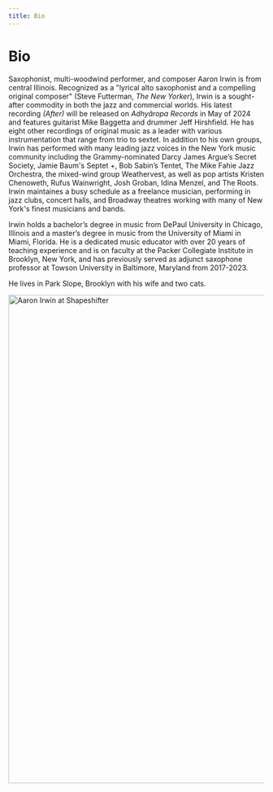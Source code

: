 ```yaml
---
title: Bio
---
```


# Bio

Saxophonist, multi-woodwind performer, and composer Aaron Irwin is from central Illinois. Recognized as a "lyrical alto saxophonist and a compelling original composer" (Steve Futterman, *The New Yorker*), Irwin is a sought-after commodity in both the jazz and commercial worlds. His latest recording *(After)* will be released on *Adhyâropa Records* in May of 2024 and features guitarist Mike Baggetta and drummer Jeff Hirshfield. He has eight other recordings of original music as a leader with various instrumentation that range from trio to sextet. In addition to his own groups, Irwin has performed with many leading jazz voices in the New York music community including the Grammy-nominated Darcy James Argue’s Secret Society, Jamie Baum's Septet +, Bob Sabin’s Tentet, The Mike Fahie Jazz Orchestra, the mixed-wind group Weathervest, as well as pop artists Kristen Chenoweth, Rufus Wainwright, Josh Groban, Idina Menzel, and The Roots. Irwin maintaines a busy schedule as a freelance musician, performing in jazz clubs, concert halls, and Broadway theatres working with many of New York's finest musicians and bands.

Irwin holds a bachelor’s degree in music from DePaul University in Chicago, Illinois and a master’s degree in music from the University of Miami in Miami, Florida. He is a dedicated music educator with over 20 years of teaching experience and is on faculty at the Packer Collegiate Institute in Brooklyn, New York, and has previously served as adjunct saxophone professor at Towson University in Baltimore, Maryland from 2017-2023.

He lives in Park Slope, Brooklyn with his wife and two cats.


<img
  alt="Aaron Irwin at Shapeshifter"
  width="960"
  sizes="100vw"
  src="https://user-images.githubusercontent.com/949985/42128949-85e98cb4-7c6b-11e8-8376-b45df7de7a1e.jpg"
  srcset="
    https://user-images.githubusercontent.com/949985/42128952-b7d238ca-7c6b-11e8-910a-b6116bcec6ed.jpg 480w,
    https://user-images.githubusercontent.com/949985/42128949-85e98cb4-7c6b-11e8-8376-b45df7de7a1e.jpg 960w"
  />
